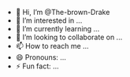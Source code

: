 - 👋 Hi, I’m @The-brown-Drake
- 👀 I’m interested in ...
- 🌱 I’m currently learning ...
- 💞️ I’m looking to collaborate on ...
- 📫 How to reach me ...
- 😄 Pronouns: ...
- ⚡ Fun fact: ...

<!---
The-brown-Drake/The-brown-Drake is a ✨ special ✨ repository because its `README.md` (this file) appears on your GitHub profile.
You can click the Preview link to take a look at your changes.
--->

